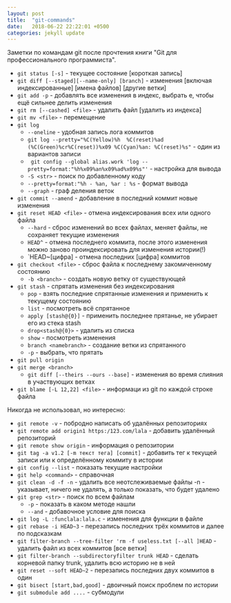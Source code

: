 ```yaml
---
layout: post
title:  "git-commands"
date:   2018-06-22 22:22:01 +0500
categories: jekyll update
---
```


Заметки по командам git после прочтения книги "Git для профессионального программиста".

* `git status [-s]` -  текущее состояние [короткая запись]
* `git diff [--staged][--name-only] [branch]` - изменения [включая индексированные] [имена файлов] [другие ветки]
* `git add -p` - добавлять все изменения в индекс, выбрать e, чтобы ещё сильнее делить изменения
* `git rm [--cashed] <file>` - удалить файл [удалить из индекса]
* `git mv <file>` - перемещение
* `git log`
    * `--oneline` - удобная запись лога коммитов
	* `git log --pretty="%C(Yellow)%h  %C(reset)%ad (%C(Green)%cr%C(reset))%x09 %C(Cyan)%an: %C(reset)%s"` - один из вариантов записи
	* ` git config --global alias.work 'log --pretty=format:"%h%x09%an%x09%ad%x09%s"'` - настройка для вывода
    * `-S <str>` - поиск по добавленному коду
    * `--pretty=format:"%h - %an, %ar : %s` - формат вывода
    * `--graph` - граф деления веток
* `git commit --amend` - добавление в последний коммит новые изменения
* `git reset HEAD <file>` - отмена индексирования всех или одного файла
    * `--hard` - сброс изменений во всех файлах, меняет файлы, не сохраняет текущие изменения
    * `HEAD^` - отмена последнего коммита, после этого изменения можно заново проиндексировать для изменения истории(!)
    * `HEAD~[цифра] - отмена последних [цифра] коммитов
* `git checkout <file>` - сброс файла к последнему закомиченному состоянию
    * `-b <branch>` - создать новую ветку от существующей
* `git stash` - спрятать изменения без индексирования
    * `pop` - взять последние спрятанные изменения и применить к текущему состоянию
    * `list` - посмотреть всё спрятанное
    * `apply [stash@{0}]` - применить последнее прятанье, не убирает его из стека stash
    * `drop<stash@{0}>` - удалить из списка
    * `show` - посмотреть изменения
    * `branch <namebranch>` - создание ветки из спрятанного
    * `-p` - выбрать, что прятать
* `git pull origin`
* `git merge <branch>`
    * `git diff [--theirs --ours --base]` - изменения во время слияния в участвующих ветках
* `git blame [-L 12,22] <file>` - информаци из git по каждой строке файла

Никогда не использовал, но интересно:
* `git remote -v` - побродно написать об удалённых репозиториях
* `git remote add origin1 https:/123.com/lala` - добавить удалённый репозиторий
* `git remote show origin` - информация о репозитории
* `git tag -a v1.2 [-m текст тега] [commit]` - добавить тег к текущей записи или к определённому коммиту в истории
* `git config --list` - показать текущие настройки
* `git help <command>` - справочная
* `git clean -d -f -n` - удалить все неотслеживаемые файлы
    -n - указывает, ничего не удалять, а только показать, что будет удалено
* `git grep <str>` - поиск по всем файлам
    * `-p` - показать в каком методе нашли
    * `--and` - добавочное условие для поиска
* `git log -L :funclala:lala.c` - изменения для функции в файле
* `git rebase -i HEAD~3` - перезапись последних трёх коммитов и далее по подсказкам
* `git filter-branch --tree-filter 'rm -f useless.txt [--all ]HEAD` - удалить файл из всех коммитов [все ветки]
* `git filter-branch --subdirectoryfilter trunk HEAD` - сделать корневой папку trunk, удалить всю историю не в ней
* `git reset --soft HEAD~2` - перезапись последних двух коммитов в один
* `git bisect [start,bad,good]` - двоичный поиск проблем по истории
* `git submodule add ....` - субмодули
